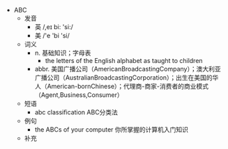 - ABC
  - 发音
    - 英 /,eɪ bi: 'si:/
    - 美 /'e 'bi 'si/
  - 词义
    - n. 基础知识；字母表
      - the letters of the English alphabet as taught to children
    - abbr. 美国广播公司（AmericanBroadcastingCompany）；澳大利亚广播公司（AustralianBroadcastingCorporation）；出生在美国的华人（American-bornChinese）；代理商-商家-消费者的商业模式（Agent,Business,Consumer）
  - 短语
    - abc classification ABC分类法
  - 例句
    - the ABCs of your computer 你所掌握的计算机入门知识
  - 补充